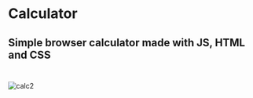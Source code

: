 # Calculator
## Simple browser calculator made with JS, HTML and CSS</br></br>
![calc2](https://user-images.githubusercontent.com/69065770/130878733-1a576b8c-39eb-4646-a07b-babd889125b2.gif)


